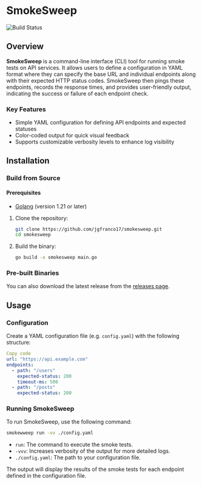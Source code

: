 # SmokeSweep

![Build Status](https://github.com/jgfranco17/smokesweep/actions/workflows/cicd.yaml/badge.svg?style=for-the-badge)

## Overview

**SmokeSweep** is a command-line interface (CLI) tool for running smoke tests on API services.
It allows users to define a configuration in YAML format where they can specify the base URL
and individual endpoints along with their expected HTTP status codes. SmokeSweep then pings
these endpoints, records the response times, and provides user-friendly output, indicating the
success or failure of each endpoint check.

### Key Features

- Simple YAML configuration for defining API endpoints and expected statuses
- Color-coded output for quick visual feedback
- Supports customizable verbosity levels to enhance log visibility

## Installation

### Build from Source

#### Prerequisites

- [Golang](https://go.dev/doc/install) (version 1.21 or later)

1. Clone the repository:

   ```bash
   git clone https://github.com/jgfranco17/smokesweep.git
   cd smokesweep
   ```

2. Build the binary:

   ```bash
   go build -o smokesweep main.go
   ```

### Pre-built Binaries

You can also download the latest release from the [releases page](https://github.com/jgfranco17/smokesweep/releases).

## Usage

### Configuration

Create a YAML configuration file (e.g. `config.yaml`) with the following structure:

```yaml
Copy code
url: "https://api.example.com"
endpoints:
  - path: "/users"
    expected-status: 200
    timeout-ms: 500
  - path: "/posts"
    expected-status: 200
```

### Running SmokeSweep

To run SmokeSweep, use the following command:

```bash
smokewweep run -vv ./config.yaml
```

- `run`: The command to execute the smoke tests.
- `-vvv`: Increases verbosity of the output for more detailed logs.
- `./config.yaml`: The path to your configuration file.

The output will display the results of the smoke tests for each endpoint defined in the
configuration file.
